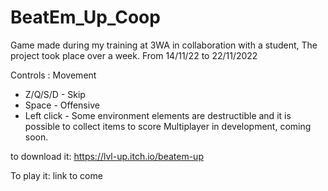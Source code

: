 # BeatEm_Up_Coop
Game made during my training at 3WA in collaboration with a student,
The project took place over a week. From 14/11/22 to 22/11/2022


Controls :
Movement
- Z/Q/S/D -
Skip
- Space -
Offensive
- Left click -
Some environment elements are destructible and it is possible to collect items to score
Multiplayer in development, coming soon.

to download it:
https://lvl-up.itch.io/beatem-up

To play it:
link to come
